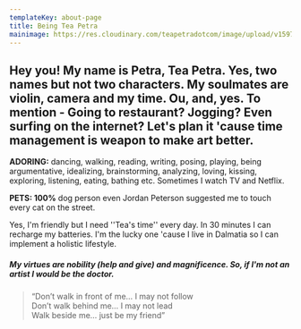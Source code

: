 ```yaml
---
templateKey: about-page
title: Being Tea Petra
mainimage: https://res.cloudinary.com/teapetradotcom/image/upload/v1597688953/1D1A5768_s88wum.jpg
---
```

## Hey you! My name is **Petra, Tea Petra**. Yes, two names but not two characters. My soulmates are violin, camera and my time. Ou, and, yes. To mention - Going to restaurant? Jogging? Even surfing on the internet? Let's plan it 'cause time management is weapon to make art better.

**ADORING:** dancing, walking, reading, writing, posing, playing, being argumentative, idealizing, brainstorming, analyzing, loving, kissing, exploring, listening, eating, bathing etc. Sometimes I watch TV and Netflix.

**PETS:  100%** dog person even Jordan Peterson suggested me to touch every cat on the street.

Yes, I'm friendly but I need ''Tea's time'' every day. In 30 minutes I can recharge my batteries. I'm the lucky one 'cause I live in Dalmatia so I can implement a holistic lifestyle.

##### My virtues are nobility (help and give) and magnificence. So, if I'm not an artist I would be the doctor.

<!--StartFragment-->

> “Don’t walk in front of me… I may not follow\
> Don’t walk behind me… I may not lead\
> Walk beside me… just be my friend”

<!--EndFragment-->

<!--EndFragment-->